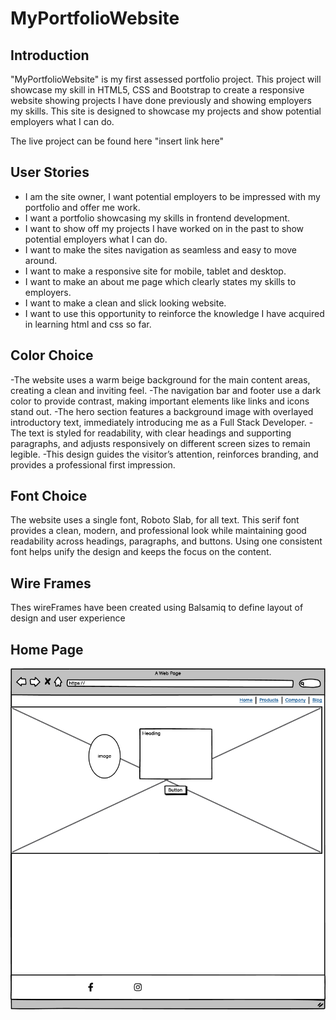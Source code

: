 # MyPortfolioWebsite

## Introduction
"MyPortfolioWebsite" is my first assessed portfolio project. This project will showcase my skill in HTML5, CSS and Bootstrap to create
a responsive website showing projects I have done previously and showing employers my skills. This site is designed to showcase my projects and 
show potential employers what I can do.

The live project can be found here "insert link here"


## User Stories
- I am the site owner, I want potential employers to be impressed with my portfolio and offer me work.
- I want a portfolio showcasing my skills in frontend development.
- I want to show off my projects I have worked on in the past to show potential employers what I can do.
- I want to make the sites navigation as seamless and easy to move around.
- I want to make a responsive site for mobile, tablet and desktop.
- I want to make an about me page which clearly states my skills to employers.
- I want to make a clean and slick looking website.
- I want to use this opportunity to reinforce the knowledge I have acquired in learning html and css so far.

## Color Choice
-The website uses a warm beige background for the main content areas, creating a clean and inviting feel. 
-The navigation bar and footer use a dark color to provide contrast, making important elements like links and icons stand out.
-The hero section features a background image with overlayed introductory text, immediately introducing me as a Full Stack Developer. 
-The text is styled for readability, with clear headings and supporting paragraphs, and adjusts responsively on different screen sizes to remain legible. 
-This design guides the visitor’s attention, reinforces branding, and provides a professional first impression.

## Font Choice
The website uses a single font, Roboto Slab, for all text. This serif font provides a clean, modern, and professional look while maintaining good readability across headings, paragraphs, and buttons. Using one consistent font helps unify the design and keeps the focus on the content.

## Wire Frames
Thes wireFrames have been created using Balsamiq to define layout of design and user experience

## Home Page
![Wireframe 1](assets/images/DesktopPage1.png)
